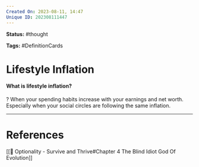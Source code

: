 ```yaml
---
Created On: 2023-08-11, 14:47
Unique ID: 202308111447
---
```

**Status:** #thought 

**Tags:** #DefinitionCards 

# Lifestyle Inflation
#### What is lifestyle inflation?
?
When your spending habits increase with your earnings and net worth. Especially when your social circles are following the same inflation.
<!--SR:!2025-09-14,560,310-->


---
# References
[[📗 Optionality - Survive and Thrive#Chapter 4 The Blind Idiot God Of Evolution]]